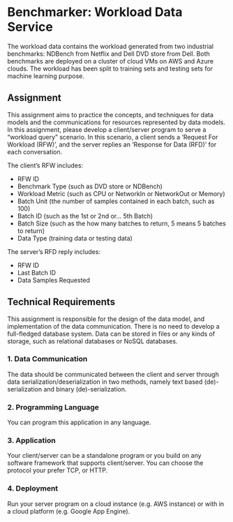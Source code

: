# Benchmarker: Workload Data Service

The workload data contains the workload generated from two industrial benchmarks: NDBench from Netflix and Dell DVD store from Dell. Both benchmarks are deployed on a cluster of cloud VMs on AWS and Azure clouds. The workload has been split to training sets and testing sets for machine learning purpose.

## Assignment

This assignment aims to practice the concepts, and techniques for data models and the communications for resources represented by data models. In this assignment, please develop a client/server program to serve a “workload query” scenario. In this scenario, a client sends a ‘Request For Workload (RFW)’, and the server replies an ‘Response for Data (RFD)’ for each conversation.

The client’s RFW includes:
* RFW ID
* Benchmark Type (such as DVD store or NDBench)
* Workload Metric (such as CPU or NetworkIn or NetworkOut or Memory)
* Batch Unit (the number of samples contained in each batch, such as 100)
* Batch ID (such as the 1st or 2nd or... 5th Batch)
* Batch Size (such as the how many batches to return, 5 means 5 batches to return)
* Data Type (training data or testing data)

The server’s RFD reply includes:
* RFW ID
* Last Batch ID
* Data Samples Requested

## Technical Requirements

This assignment is responsible for the design of the data model, and implementation of the data communication. There is no need to develop a full-fledged database system. Data can be stored in files or any kinds of storage, such as relational databases or NoSQL databases.

### 1. Data Communication

The data should be communicated between the client and server through data serialization/deserialization in two methods, namely text based (de)-serialization and binary (de)-serialization.

### 2. Programming Language

You can program this application in any language.

### 3. Application

Your client/server can be a standalone program or you build on any software framework that supports client/server. You can choose the protocol your prefer TCP, or HTTP.

### 4. Deployment

Run your server program on a cloud instance (e.g. AWS instance) or with in a cloud platform (e.g. Google App Engine).